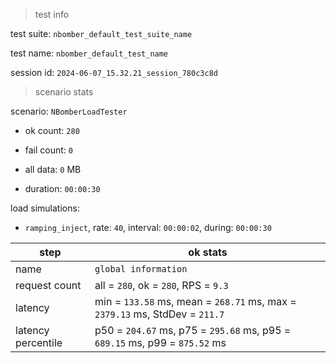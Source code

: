 > test info

test suite: `nbomber_default_test_suite_name`

test name: `nbomber_default_test_name`

session id: `2024-06-07_15.32.21_session_780c3c8d`

> scenario stats

scenario: `NBomberLoadTester`

  - ok count: `280`

  - fail count: `0`

  - all data: `0` MB

  - duration: `00:00:30`

load simulations:

  - `ramping_inject`, rate: `40`, interval: `00:00:02`, during: `00:00:30`

|step|ok stats|
|---|---|
|name|`global information`|
|request count|all = `280`, ok = `280`, RPS = `9.3`|
|latency|min = `133.58` ms, mean = `268.71` ms, max = `2379.13` ms, StdDev = `211.7`|
|latency percentile|p50 = `204.67` ms, p75 = `295.68` ms, p95 = `689.15` ms, p99 = `875.52` ms|




